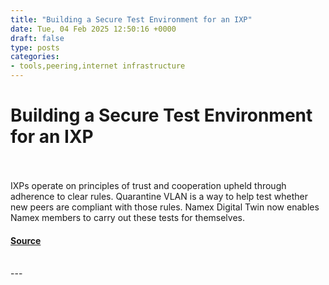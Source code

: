 ```yaml
---
title: "Building a Secure Test Environment for an IXP"
date: Tue, 04 Feb 2025 12:50:16 +0000
draft: false
type: posts
categories: 
- tools,peering,internet infrastructure
---
```

# Building a Secure Test Environment for an IXP

<br/>

<br/>
IXPs operate on principles of trust and cooperation upheld through adherence to clear rules. Quarantine VLAN is a way to help test whether new peers are compliant with those rules. Namex Digital Twin now enables Namex members to carry out these tests for themselves.

#### [Source](https://labs.ripe.net/author/marta-burocchi/building-a-secure-test-environment-for-an-ixp/)

<br/>
---
